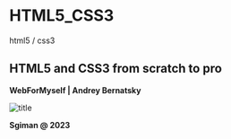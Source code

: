 # HTML5_CSS3
html5 / css3


## HTML5 and CSS3 from scratch to pro 

**WebForMyself | Andrey Bernatsky**

![title](https://github.com/sgiman/HTML5_CSS3/assets/7030369/b6222bec-5be6-4c3e-88c8-d1c13243a6f5)

**Sgiman @ 2023**
